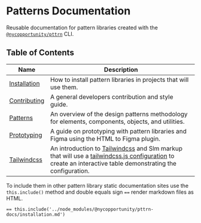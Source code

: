 # Patterns Documentation

Reusable documentation for pattern libraries created with the [`@nycopportunity/pttrn`](https://github.com/cityofnewyork/patterns-cli) CLI.

## Table of Contents

Name                                        | Description
--------------------------------------------|-
[Installation](./installation.md)           | How to install pattern libraries in projects that will use them.
[Contributing](./contributing.md)           | A general developers contribution and style guide.
[Patterns](./patterns.md)                   | An overview of the design patterns methodology for elements, components, objects, and utilities.
[Prototyping](./prototyping.md)             | A guide on prototyping with pattern libraries and Figma using the HTML to Figma plugin.
[Tailwindcss](./tailwindcss/tailwindcss.md) | An introduction to [Tailwindcss](https://tailwindcss.com/) and Slm markup that will use a [tailwindcss.js configuration](https://tailwindcss.com/docs/configuration) to create an interactive table demonstrating the configuration.

To include them in other pattern library static documentation sites use the `this.include()` method and double equals sign `==` render markdown files as HTML.

```pug
== this.include('../node_modules/@nycopportunity/pttrn-docs/installation.md')
```